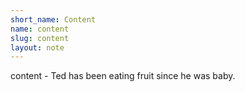 ```yaml
---
short_name: Content
name: content
slug: content
layout: note
---
```

content - Ted has been eating fruit since he was baby.
